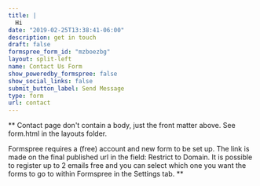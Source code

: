 ```yaml
---
title: |
  Hi
date: "2019-02-25T13:38:41-06:00"
description: get in touch
draft: false
formspree_form_id: "mzboezbg"
layout: split-left
name: Contact Us Form
show_poweredby_formspree: false
show_social_links: false
submit_button_label: Send Message
type: form
url: contact
---
```


** Contact page don't contain a body, just the front matter above.
See form.html in the layouts folder.

Formspree requires a (free) account and new form to be set up. The link is made on the final published url in the field: Restrict to Domain. It is possible to register up to 2 emails free and you can select which one you want the forms to go to within Formspree in the Settings tab.
**
